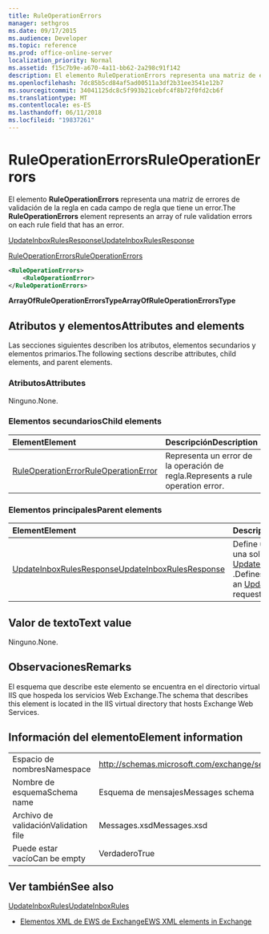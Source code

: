 ```yaml
---
title: RuleOperationErrors
manager: sethgros
ms.date: 09/17/2015
ms.audience: Developer
ms.topic: reference
ms.prod: office-online-server
localization_priority: Normal
ms.assetid: f15c7b9e-a670-4a11-bb62-2a298c91f142
description: El elemento RuleOperationErrors representa una matriz de errores de validación de la regla en cada campo de regla que tiene un error.
ms.openlocfilehash: 7dc85b5cd84af5ad00511a3df2b31ee3541e12b7
ms.sourcegitcommit: 34041125dc8c5f993b21cebfc4f8b72f0fd2cb6f
ms.translationtype: MT
ms.contentlocale: es-ES
ms.lasthandoff: 06/11/2018
ms.locfileid: "19837261"
---
```

# <a name="ruleoperationerrors"></a><span data-ttu-id="96cf2-103">RuleOperationErrors</span><span class="sxs-lookup"><span data-stu-id="96cf2-103">RuleOperationErrors</span></span>

<span data-ttu-id="96cf2-104">El elemento **RuleOperationErrors** representa una matriz de errores de validación de la regla en cada campo de regla que tiene un error.</span><span class="sxs-lookup"><span data-stu-id="96cf2-104">The **RuleOperationErrors** element represents an array of rule validation errors on each rule field that has an error.</span></span> 
  
[<span data-ttu-id="96cf2-105">UpdateInboxRulesResponse</span><span class="sxs-lookup"><span data-stu-id="96cf2-105">UpdateInboxRulesResponse</span></span>](updateinboxrulesresponse.md)
  
[<span data-ttu-id="96cf2-106">RuleOperationErrors</span><span class="sxs-lookup"><span data-stu-id="96cf2-106">RuleOperationErrors</span></span>](ruleoperationerrors.md)
  
```XML
<RuleOperationErrors>
    <RuleOperationError>
</RuleOperationErrors>
```

 <span data-ttu-id="96cf2-107">**ArrayOfRuleOperationErrorsType**</span><span class="sxs-lookup"><span data-stu-id="96cf2-107">**ArrayOfRuleOperationErrorsType**</span></span>
## <a name="attributes-and-elements"></a><span data-ttu-id="96cf2-108">Atributos y elementos</span><span class="sxs-lookup"><span data-stu-id="96cf2-108">Attributes and elements</span></span>

<span data-ttu-id="96cf2-109">Las secciones siguientes describen los atributos, elementos secundarios y elementos primarios.</span><span class="sxs-lookup"><span data-stu-id="96cf2-109">The following sections describe attributes, child elements, and parent elements.</span></span>
  
### <a name="attributes"></a><span data-ttu-id="96cf2-110">Atributos</span><span class="sxs-lookup"><span data-stu-id="96cf2-110">Attributes</span></span>

<span data-ttu-id="96cf2-111">Ninguno.</span><span class="sxs-lookup"><span data-stu-id="96cf2-111">None.</span></span>
  
### <a name="child-elements"></a><span data-ttu-id="96cf2-112">Elementos secundarios</span><span class="sxs-lookup"><span data-stu-id="96cf2-112">Child elements</span></span>

|<span data-ttu-id="96cf2-113">**Element**</span><span class="sxs-lookup"><span data-stu-id="96cf2-113">**Element**</span></span>|<span data-ttu-id="96cf2-114">**Descripción**</span><span class="sxs-lookup"><span data-stu-id="96cf2-114">**Description**</span></span>|
|:-----|:-----|
|[<span data-ttu-id="96cf2-115">RuleOperationError</span><span class="sxs-lookup"><span data-stu-id="96cf2-115">RuleOperationError</span></span>](ruleoperationerror.md) <br/> |<span data-ttu-id="96cf2-116">Representa un error de la operación de regla.</span><span class="sxs-lookup"><span data-stu-id="96cf2-116">Represents a rule operation error.</span></span>  <br/> |
   
### <a name="parent-elements"></a><span data-ttu-id="96cf2-117">Elementos principales</span><span class="sxs-lookup"><span data-stu-id="96cf2-117">Parent elements</span></span>

|<span data-ttu-id="96cf2-118">**Element**</span><span class="sxs-lookup"><span data-stu-id="96cf2-118">**Element**</span></span>|<span data-ttu-id="96cf2-119">**Descripción**</span><span class="sxs-lookup"><span data-stu-id="96cf2-119">**Description**</span></span>|
|:-----|:-----|
|[<span data-ttu-id="96cf2-120">UpdateInboxRulesResponse</span><span class="sxs-lookup"><span data-stu-id="96cf2-120">UpdateInboxRulesResponse</span></span>](updateinboxrulesresponse.md) <br/> |<span data-ttu-id="96cf2-121">Define una respuesta a una solicitud de [UpdateInboxRules](updateinboxrules.md) .</span><span class="sxs-lookup"><span data-stu-id="96cf2-121">Defines a response to an [UpdateInboxRules](updateinboxrules.md) request.</span></span>  <br/> |
   
## <a name="text-value"></a><span data-ttu-id="96cf2-122">Valor de texto</span><span class="sxs-lookup"><span data-stu-id="96cf2-122">Text value</span></span>

<span data-ttu-id="96cf2-123">Ninguno.</span><span class="sxs-lookup"><span data-stu-id="96cf2-123">None.</span></span>
  
## <a name="remarks"></a><span data-ttu-id="96cf2-124">Observaciones</span><span class="sxs-lookup"><span data-stu-id="96cf2-124">Remarks</span></span>

<span data-ttu-id="96cf2-125">El esquema que describe este elemento se encuentra en el directorio virtual IIS que hospeda los servicios Web Exchange.</span><span class="sxs-lookup"><span data-stu-id="96cf2-125">The schema that describes this element is located in the IIS virtual directory that hosts Exchange Web Services.</span></span>
  
## <a name="element-information"></a><span data-ttu-id="96cf2-126">Información del elemento</span><span class="sxs-lookup"><span data-stu-id="96cf2-126">Element information</span></span>

|||
|:-----|:-----|
|<span data-ttu-id="96cf2-127">Espacio de nombres</span><span class="sxs-lookup"><span data-stu-id="96cf2-127">Namespace</span></span>  <br/> |http://schemas.microsoft.com/exchange/services/2006/messages  <br/> |
|<span data-ttu-id="96cf2-128">Nombre de esquema</span><span class="sxs-lookup"><span data-stu-id="96cf2-128">Schema name</span></span>  <br/> |<span data-ttu-id="96cf2-129">Esquema de mensajes</span><span class="sxs-lookup"><span data-stu-id="96cf2-129">Messages schema</span></span>  <br/> |
|<span data-ttu-id="96cf2-130">Archivo de validación</span><span class="sxs-lookup"><span data-stu-id="96cf2-130">Validation file</span></span>  <br/> |<span data-ttu-id="96cf2-131">Messages.xsd</span><span class="sxs-lookup"><span data-stu-id="96cf2-131">Messages.xsd</span></span>  <br/> |
|<span data-ttu-id="96cf2-132">Puede estar vacío</span><span class="sxs-lookup"><span data-stu-id="96cf2-132">Can be empty</span></span>  <br/> |<span data-ttu-id="96cf2-133">Verdadero</span><span class="sxs-lookup"><span data-stu-id="96cf2-133">True</span></span>  <br/> |
   
## <a name="see-also"></a><span data-ttu-id="96cf2-134">Ver también</span><span class="sxs-lookup"><span data-stu-id="96cf2-134">See also</span></span>



[<span data-ttu-id="96cf2-135">UpdateInboxRules</span><span class="sxs-lookup"><span data-stu-id="96cf2-135">UpdateInboxRules</span></span>](updateinboxrules.md)


- [<span data-ttu-id="96cf2-136">Elementos XML de EWS de Exchange</span><span class="sxs-lookup"><span data-stu-id="96cf2-136">EWS XML elements in Exchange</span></span>](ews-xml-elements-in-exchange.md)

